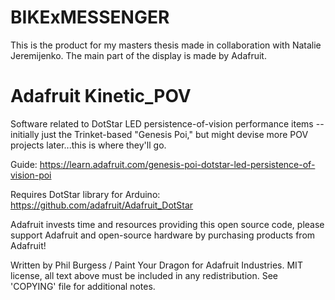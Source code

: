 BIKExMESSENGER
===============
This is the product for my masters thesis made in collaboration with Natalie Jeremijenko.
The main part of the display is made by Adafruit.


Adafruit Kinetic_POV
===========

Software related to DotStar LED persistence-of-vision performance items -- initially just the Trinket-based "Genesis Poi," but might devise more POV projects later...this is where they'll go.

Guide: https://learn.adafruit.com/genesis-poi-dotstar-led-persistence-of-vision-poi

Requires DotStar library for Arduino: https://github.com/adafruit/Adafruit_DotStar

Adafruit invests time and resources providing this open source code, please support Adafruit and open-source hardware by purchasing products from Adafruit!

Written by Phil Burgess / Paint Your Dragon for Adafruit Industries. MIT license, all text above must be included in any redistribution. See 'COPYING' file for additional notes.
